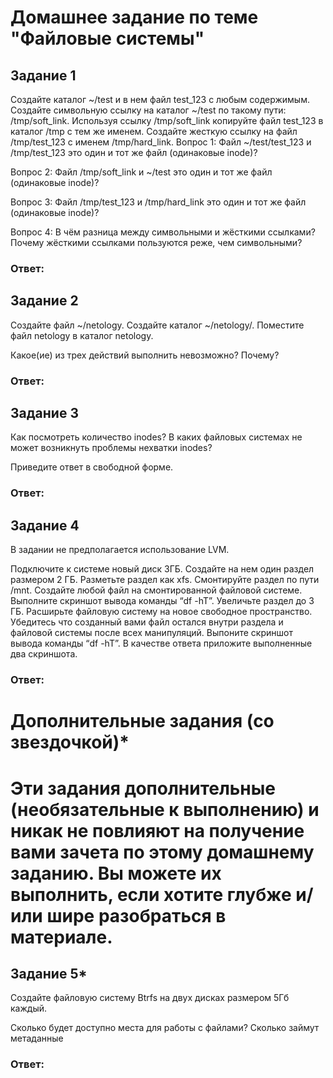 # Домашнее задание по теме "Файловые системы"

## Задание 1

Создайте каталог ~/test и в нем файл test_123 с любым содержимым.
Создайте символьную ссылку на каталог ~/test по такому пути: /tmp/soft_link.
Используя ссылку /tmp/soft_link копируйте файл test_123 в каталог /tmp с тем же именем. Создайте жесткую ссылку на файл /tmp/test_123 с именем /tmp/hard_link.
Вопрос 1: Файл ~/test/test_123 и /tmp/test_123 это один и тот же файл (одинаковые inode)?

Вопрос 2: Файл /tmp/soft_link и ~/test это один и тот же файл (одинаковые inode)?

Вопрос 3: Файл /tmp/test_123 и /tmp/hard_link это один и тот же файл (одинаковые inode)?

Вопрос 4: В чём разница между символьными и жёсткими ссылками? Почему жёсткими ссылками пользуются реже, чем символьными?

### Ответ: 




## Задание 2

Создайте файл ~/netology.
Создайте каталог ~/netology/.
Поместите файл netology в каталог netology.

Какое(ие) из трех действий выполнить невозможно? Почему?


### Ответ: 



## Задание 3

Как посмотреть количество inodes?
В каких файловых системах не может возникнуть проблемы нехватки inodes?

Приведите ответ в свободной форме.


### Ответ: 



## Задание 4

В задании не предполагается использование LVM.

Подключите к системе новый диск 3ГБ.
Создайте на нем один раздел размером 2 ГБ.
Разметьте раздел как xfs.
Смонтируйте раздел по пути /mnt. Создайте любой файл на смонтированной файловой системе. Выполните скриншот вывода команды “df -hT”.
Увеличьте раздел до 3 ГБ.
Расширьте файловую систему на новое свободное пространство.
Убедитесь что созданный вами файл остался внутри раздела и файловой системы после всех манипуляций.
Выпоните скриншот вывода команды “df -hT”.
В качестве ответа приложите выполненные два скриншота.


### Ответ: 



# Дополнительные задания (со звездочкой)*
# Эти задания дополнительные (необязательные к выполнению) и никак не повлияют на получение вами зачета по этому домашнему заданию. Вы можете их выполнить, если хотите глубже и/или шире разобраться в материале.

## Задание 5*

Создайте файловую систему Btrfs на двух дисках размером 5Гб каждый.

Сколько будет доступно места для работы с файлами? Сколько займут метаданные


### Ответ: 



